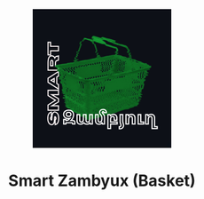 <div align='center'>
<img src="https://github.com/L01010000/SmartBasket/blob/main/logo.png" width="250px" />
 <h1>Smart Zambyux (Basket)</h1>    
</div>
